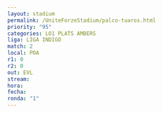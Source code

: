 ```yaml
---
layout: stadium
permalink: /UniteForzeStadium/palco-tuaros.html
priority: "95"
categories: LO1 PLATS AMBERS
liga: LIGA INDIGO
match: 2
local: POA
r1: 0
r2: 0
out: EVL
stream: 
hora: 
fecha: 
ronda: "1"
---
```

